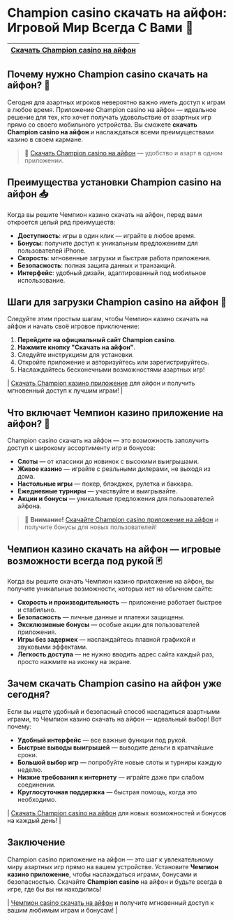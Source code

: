 # Champion casino скачать на айфон: Игровой Мир Всегда С Вами 📲

| [Скачать Champion casino на айфон](https://champcasino.ink/pobeda/doa-hats?p80412p305331p112c) |
|------------------------------------------------------------------------------------------------|

## Почему нужно Champion casino скачать на айфон? 🎲

Сегодня для азартных игроков невероятно важно иметь доступ к играм в любое время. Приложение Champion casino на айфон — идеальное решение для тех, кто хочет получать удовольствие от азартных игр прямо со своего мобильного устройства. Вы сможете **скачать Champion casino на айфон** и наслаждаться всеми преимуществами казино в своем кармане.

> 📌 [Скачать Champion casino на айфон](https://champcasino.ink/pobeda/doa-hats?p80412p305331p112c) — удобство и азарт в одном приложении.

## Преимущества установки Champion casino на айфон 📥

Когда вы решите Чемпион казино скачать на айфон, перед вами откроется целый ряд преимуществ:

- **Доступность**: игры в один клик — играйте в любое время.
- **Бонусы**: получите доступ к уникальным предложениям для пользователей iPhone.
- **Скорость**: мгновенные загрузки и быстрая работа приложения.
- **Безопасность**: полная защита данных и транзакций.
- **Интерфейс**: удобный дизайн, адаптированный под мобильное использование.

## Шаги для загрузки Champion casino на айфон 📲

Следуйте этим простым шагам, чтобы Чемпион казино скачать на айфон и начать своё игровое приключение:

1. **Перейдите на официальный сайт Champion casino**.
2. **Нажмите кнопку "Скачать на айфон"**.
3. Следуйте инструкциям для установки.
4. Откройте приложение и авторизуйтесь или зарегистрируйтесь.
5. Наслаждайтесь бесконечными возможностями азартных игр!

| [Скачать Champion казино приложение](https://champcasino.ink/pobeda/doa-hats?p80412p305331p112c) для айфон и получить мгновенный доступ к лучшим играм! |

## Что включает Чемпион казино приложение на айфон? 🎉

Champion casino скачать на айфон — это возможность заполучить доступ к широкому ассортименту игр и бонусов:

- **Слоты** — от классики до новинок с высокими выигрышами.
- **Живое казино** — играйте с реальными дилерами, не выходя из дома.
- **Настольные игры** — покер, блэкджек, рулетка и баккара.
- **Ежедневные турниры** — участвуйте и выигрывайте.
- **Акции и бонусы** — уникальные предложения для пользователей айфона.

> 🎁 **Внимание!** [Скачайте Champion casino приложение на айфон](https://champcasino.ink/pobeda/doa-hats?p80412p305331p112c) и получите бонусы для новых пользователей!

## Чемпион казино скачать на айфон — игровые возможности всегда под рукой 🃏

Когда вы решите скачать Чемпион казино приложение на айфон, вы получите уникальные возможности, которых нет на обычном сайте:

- **Скорость и производительность** — приложение работает быстрее и стабильно.
- **Безопасность** — личные данные и платежи защищены.
- **Эксклюзивные бонусы** — особые акции для пользователей приложения.
- **Игры без задержек** — наслаждайтесь плавной графикой и звуковыми эффектами.
- **Легкость доступа** — не нужно вводить адрес сайта каждый раз, просто нажмите на иконку на экране.

## Зачем скачать Champion casino на айфон уже сегодня?

Если вы ищете удобный и безопасный способ насладиться азартными играми, то Чемпион казино скачать на айфон — идеальный выбор! Вот почему:

- **Удобный интерфейс** — все важные функции под рукой.
- **Быстрые выводы выигрышей** — выводите деньги в кратчайшие сроки.
- **Большой выбор игр** — попробуйте новые слоты и турниры каждую неделю.
- **Низкие требования к интернету** — играйте даже при слабом соединении.
- **Круглосуточная поддержка** — быстрая помощь, когда это необходимо.

| [Скачать Champion casino на айфон](https://champcasino.ink/pobeda/doa-hats?p80412p305331p112c) для новых возможностей и бонусов на каждый день! |

## Заключение

Champion casino приложение на айфон — это шаг к увлекательному миру азартных игр прямо на вашем устройстве. Установите **Чемпион казино приложение**, чтобы наслаждаться играми, бонусами и безопасностью. Скачайте **Champion casino** на айфон и будьте всегда в игре, где бы вы ни находились!

| [Чемпион casino скачать на айфон](https://champcasino.ink/pobeda/doa-hats?p80412p305331p112c) и получите мгновенный доступ к вашим любимым играм и бонусам! |

